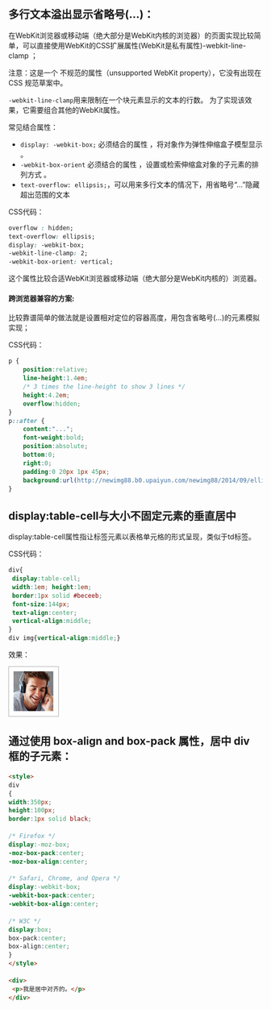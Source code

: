 ## 多行文本溢出显示省略号(…)：

在WebKit浏览器或移动端（绝大部分是WebKit内核的浏览器）的页面实现比较简单，可以直接使用WebKit的CSS扩展属性(WebKit是私有属性)-webkit-line-clamp ；

注意：这是一个 不规范的属性（unsupported WebKit property），它没有出现在 CSS 规范草案中。

`-webkit-line-clamp`用来限制在一个块元素显示的文本的行数。 为了实现该效果，它需要组合其他的WebKit属性。

常见结合属性：

  * `display: -webkit-box;` 必须结合的属性 ，将对象作为弹性伸缩盒子模型显示 。
  * `-webkit-box-orient` 必须结合的属性 ，设置或检索伸缩盒对象的子元素的排列方式 。
  * `text-overflow: ellipsis;`，可以用来多行文本的情况下，用省略号“…”隐藏超出范围的文本 
  
CSS代码：
```css
overflow : hidden;
text-overflow: ellipsis;
display: -webkit-box;
-webkit-line-clamp: 2;
-webkit-box-orient: vertical;
```
这个属性比较合适WebKit浏览器或移动端（绝大部分是WebKit内核的）浏览器。

#### 跨浏览器兼容的方案:

比较靠谱简单的做法就是设置相对定位的容器高度，用包含省略号(…)的元素模拟实现；

CSS代码：
```css
p {
    position:relative;
    line-height:1.4em;
    /* 3 times the line-height to show 3 lines */
    height:4.2em;
    overflow:hidden;
}
p::after {
    content:"...";
    font-weight:bold;
    position:absolute;
    bottom:0;
    right:0;
    padding:0 20px 1px 45px;
    background:url(http://newimg88.b0.upaiyun.com/newimg88/2014/09/ellipsis_bg.png) repeat-y;
}
```

## display:table-cell与大小不固定元素的垂直居中
display:table-cell属性指让标签元素以表格单元格的形式呈现，类似于td标签。

CSS代码：
```css
div{
 display:table-cell; 
 width:1em; height:1em; 
 border:1px solid #beceeb; 
 font-size:144px; 
 text-align:center; 
 vertical-align:middle;
} 
div img{vertical-align:middle;}
```
效果：

![](img/user02.jpg)

## 通过使用 box-align and box-pack 属性，居中 div 框的子元素：

```html
<style>
div
{
width:350px;
height:100px;
border:1px solid black;
  
/* Firefox */
display:-moz-box;
-moz-box-pack:center;
-moz-box-align:center;

/* Safari, Chrome, and Opera */
display:-webkit-box;
-webkit-box-pack:center;
-webkit-box-align:center;

/* W3C */
display:box;
box-pack:center;
box-align:center;
}
</style>

<div>
 <p>我是居中对齐的。</p>
</div>
```

